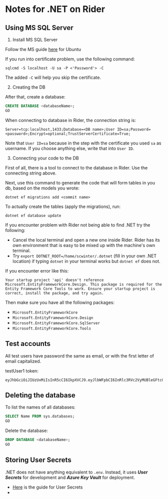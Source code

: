 # Notes for .NET on Rider

## Using MS SQL Server

1. Install MS SQL Server

Follow the MS guide [here](https://learn.microsoft.com/en-us/sql/linux/quickstart-install-connect-ubuntu?view=sql-server-ver16&tabs=ubuntu2004) for Ubuntu

If you run into certificate problem, use the following command:

```shell
sqlcmd -S localhost -U sa -P <'Password'> -C
```

The added `-C` will help you skip the certificate.

2. Creating the DB

After that, create a database:

```sql
CREATE DATABASE <databaseName>;
GO
```

When connecting to database in Rider, the connection string is:

```text
Server=tcp:localhost,1433;Database=<DB name>;User ID=sa;Password=<password>;Encrypt=optional;TrustServerCertificate=True;
```

Note that `User ID=sa` because in the step with the certificate you used `sa` as username. If you choose anything else, write that into `User ID`.

3. Connecting your code to the DB

First of all, there is a tool to connect to the database in Rider. Use the connecting string above.

Next, use this command to generate the code that will form tables in you db, based on the models you wrote:

```shell
dotnet ef migrations add <commit name>
```

To actually create the tables (apply the migrations), run:

```shell
dotnet ef database update
```

If you encounter problem with Rider not being able to find .NET try the following:
- Cancel the local terminal and open a new one inside Rider. Rider has its own environment that is easy to be mixed up with the machine's own terminal.
- Try `export DOTNET_ROOT=/home/scwinter/.dotnet` (fill in your own .NET location) if typing `dotnet` in your terminal works but `dotnet ef` does not.

If you encounter error like this:

```text
Your startup project 'api' doesn't reference Microsoft.EntityFrameworkCore.Design. This package is required for the Entity Framework Core Tools to work. Ensure your startup project is correct, install the package, and try again.
```

Then make sure you have all the following packages:
- `Microsoft.EntityFrameworkCore`
- `Microsoft.EntityFrameworkCore.Design`
- `Microsoft.EntityFrameworkCore.SqlServer`
- `Microsoft.EntityFrameworkCore.Tools`

## Test accounts

All test users have password the same as email, or with the first letter of email capitalized.

testUser1 token:

```text
eyJhbGciOiJIUzUxMiIsInR5cCI6IkpXVCJ9.eyJlbWFpbCI6InRlc3RVc2VyMUBleGFtcGxlLmNvbSIsImdpdmVuX25hbWUiOiJ0ZXN0VXNlcjEiLCJuYmYiOjE3NDc3MDU3MjMsImV4cCI6MTc0ODMxMDUyMywiaWF0IjoxNzQ3NzA1NzIzLCJpc3MiOiJodHRwOi8vbG9jYWxob3N0OjUxMzciLCJhdWQiOiJodHRwOi8vbG9jYWxob3N0OjUxMzcifQ.PhcG19oe6nAqSzrPMWKkP1GFWuSX9iK3O3fOipv7chFYhc9hc0SytIFIhqVikYv82Hetu7NbaH9nHOs9XBgK2Q
```

## Deleting the database

To list the names of all databases:

```sql
SELECT Name FROM sys.databases;
GO
```

Delete the database:

```sql
DROP DATABASE <databaseName>;
GO
```

## Storing User Secrets

.NET does not have anything equivalent to `.env`. Instead, it uses
***User Secrets*** for development and ***Azure Key Vault*** for deployment.

- [Here](https://learn.microsoft.com/en-us/aspnet/core/security/app-secrets?view=aspnetcore-9.0&tabs=linux) is the guide for User Secrets
- 